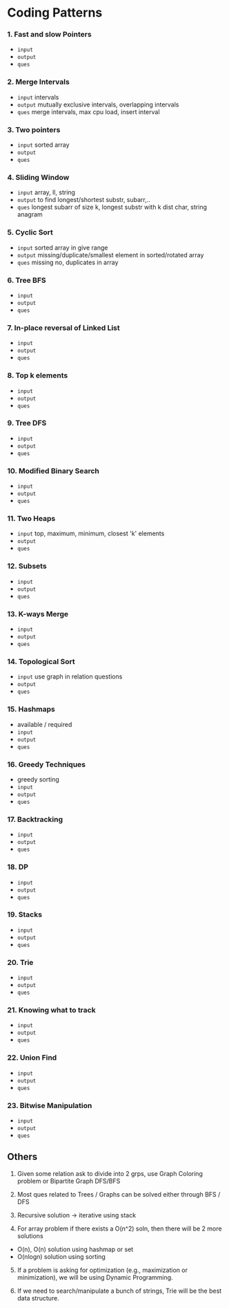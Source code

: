 # Coding Patterns

### 1. Fast and slow Pointers
- `input` 
- `output` 
- `ques` 

### 2. Merge Intervals
- `input` intervals
- `output` mutually exclusive intervals, overlapping intervals
- `ques` merge intervals, max cpu load, insert interval

### 3. Two pointers 
- `input` sorted array
- `output` 
- `ques` 

### 4. Sliding Window
- `input` array, ll, string
- `output` to find longest/shortest substr, subarr,..
- `ques` longest subarr of size k, longest substr with k dist char, string anagram

### 5. Cyclic Sort
- `input` sorted array in give range
- `output` missing/duplicate/smallest element in sorted/rotated array
- `ques` missing no, duplicates in array

### 6. Tree BFS
- `input` 
- `output` 
- `ques` 

### 7. In-place reversal of Linked List
- `input` 
- `output` 
- `ques` 

### 8. Top k elements
- `input` 
- `output` 
- `ques` 

### 9. Tree DFS
- `input` 
- `output` 
- `ques` 

### 10. Modified Binary Search
- `input` 
- `output` 
- `ques`

### 11. Two Heaps
- `input` top, maximum, minimum, closest 'k' elements
- `output` 
- `ques` 

### 12. Subsets
- `input` 
- `output` 
- `ques` 

### 13. K-ways Merge
- `input` 
- `output` 
- `ques` 

### 14. Topological Sort 
- `input` use graph in relation questions
- `output` 
- `ques` 

### 15. Hashmaps 
- available / required
- `input` 
- `output` 
- `ques` 

### 16. Greedy Techniques
- greedy sorting
- `input` 
- `output` 
- `ques` 

### 17. Backtracking
- `input` 
- `output` 
- `ques` 

### 18. DP
- `input` 
- `output` 
- `ques` 

### 19. Stacks
- `input` 
- `output` 
- `ques` 

### 20. Trie
- `input` 
- `output` 
- `ques` 

### 21. Knowing what to track
- `input` 
- `output` 
- `ques` 

### 22. Union Find
- `input` 
- `output` 
- `ques` 

### 23. Bitwise Manipulation
- `input` 
- `output` 
- `ques` 

## Others
1. Given some relation ask to divide into 2 grps, use Graph Coloring problem or Bipartite Graph DFS/BFS

2. Most ques related to Trees / Graphs can be solved either through BFS / DFS

3. Recursive solution -> iterative using stack

4. For array problem if there exists a O(n^2) soln, then there will be 2 more solutions
- O(n), O(n) solution using hashmap or set
- O(nlogn) solution using sorting

5. If a problem is asking for optimization (e.g., maximization or minimization), we will be using Dynamic Programming.

6. If we need to search/manipulate a bunch of strings, Trie will be the best data structure.